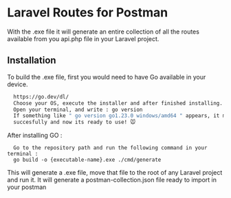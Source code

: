 
# Laravel Routes for Postman

With the .exe file it will generate an entire collection of all the routes available from you api.php file in your Laravel project.




## Installation

To build the .exe file, first you would need to have Go available in your device.

```bash
  https://go.dev/dl/
  Choose your OS, execute the installer and after finished installing. 
  Open your terminal, and write : go version
  If something like " go version go1.23.0 windows/amd64 " appears, it means go installed
  succesfully and now its ready to use! 🐭
```
After installing GO :
```
  Go to the repository path and run the following command in your terminal : 
  go build -o {executable-name}.exe ./cmd/generate
```
  This will generate a .exe file, move that file to the root of any Laravel project and run it. It will generate a postman-collection.json file ready to import in your postman

